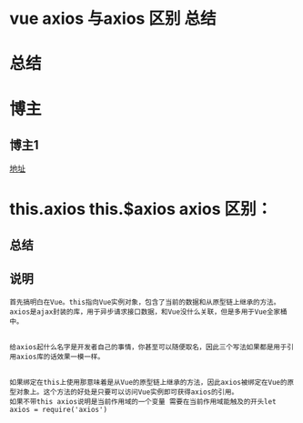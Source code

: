 # vue axios 与axios 区别 总结



# 总结



# 博主

## 博主1

[地址](https://www.jianshu.com/p/d65e4d67884a)


# this.axios this.$axios axios 区别：

## 总结


## 说明

```
首先搞明白在Vue。this指向Vue实例对象，包含了当前的数据和从原型链上继承的方法。
axios是ajax封装的库，用于异步请求接口数据，和Vue没什么关联，但是多用于Vue全家桶中。


给axios起什么名字是开发者自己的事情，你甚至可以随便取名，因此三个写法如果都是用于引用axios库的话效果一模一样。


如果绑定在this上使用那意味着是从Vue的原型链上继承的方法，因此axios被绑定在Vue的原型对象上。这个方法的好处是只要可以访问Vue实例即可获得axios的引用。
如果不带this axios说明是当前作用域的一个变量 需要在当前作用域能触及的开头let axios = require('axios')
```